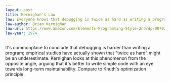 ```yaml
---
layout: post
title: Kernighan's Law
law: Everyone knows that debugging is twice as hard as writing a program in the first place. So if you’re as clever as you can be when you write it, how will you ever debug it?
law-author: Brian Kernighan
law-url: https://www.amazon.com/Elements-Programming-Style-2nd/dp/0070342075/?&_encoding=UTF8&tag=lawsofsoftwar-20&linkCode=ur2&linkId=39fc55b6042cc45ae5a739e6861b1a86&camp=1789&creative=9325
law-year: 1974
---
```


It's commonplace to conclude that debugging is harder than writing a program; empirical studies have actually shown that "twice as hard" might be an underestimate. Kernighan looks at this phenomenon from the opposite angle, arguing that it's better to write simple code with an eye towards long-term maintainability. Compare to Knuth's optimization principle.